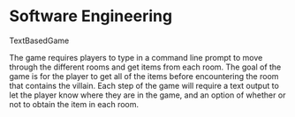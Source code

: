 # Software Engineering

TextBasedGame

The game requires players to type in a command line prompt to move through the different rooms and get items from each room. The goal of the game is for the player to get all of the items before encountering the room that contains the villain. Each step of the game will require a text output to let the player know where they are in the game, and an option of whether or not to obtain the item in each room.
